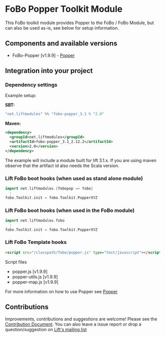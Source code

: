 # FoBo Popper Toolkit Module

This FoBo toolkit module provides Popper to the FoBo / FoBo Module, 
but can also be used as-is, see below for setup information. 

## Components and available versions

- FoBo-Popper [v1.9.9] - [Popper](https://popper.js.org/) 

## Integration into your project 

### Dependency settings

Example setup:

**SBT:**
```scala
"net.liftmodules" %% "fobo-popper_3.1 % "2.0"
```
**Maven:**
```xml
<dependency>
  <groupId>net.liftmodules</groupId>
  <artifactId>fobo-popper_3.1_2.12.2</artifactId>
  <version>2.0</version>
</dependency>
```
The example will include a module built for lift 3.1.x. 
If you are using maven observe that the artifact id also needs the Scala version.

### Lift FoBo boot hooks (when used as stand alone module)
```scala
import net.liftmodules.{fobopop => fobo}
  :
fobo.Toolkit.init = fobo.Toolkit.PopperXYZ 
```
### Lift FoBo boot hooks (when used in the FoBo module)
```scala
import net.liftmodules.fobo
  :
fobo.Toolkit.init = fobo.Toolkit.PopperXYZ 
```
### Lift FoBo Template hooks
```html
<script src="/classpath/fobo/popper.js" type="text/javascript"></script>
```

Script files

- popper.js [v1.9.9]
- popper-utils.js [v1.9.9]
- popper-map.js [v1.9.9]

For more information on how to use Popper see [Popper](https://popper.js.org/)

 
## Contributions

Improvements, contributions and suggestions are welcome! Please see the [Contribution Document](https://github.com/karma4u101/FoBo/blob/master/CONTRIBUTING.md). You can also leave a issue report or drop a question/suggestion on [Lift's mailing list](http://groups.google.com/group/liftweb/) 

